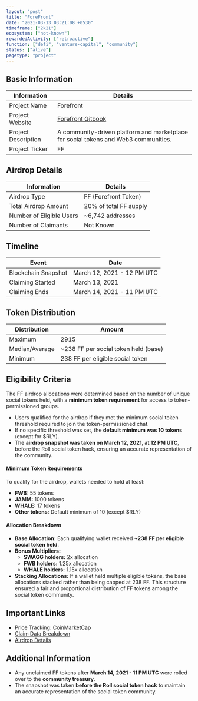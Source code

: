 ```yaml
---
layout: "post"
title: "ForeFront"
date: "2021-03-13 03:21:08 +0530"
timeframe: ["2k21"]
ecosystem: ["not-known"]
rewardedActivity: ["retroactive"]
function: ["defi", "venture-capital", "community"]
status: ["alive"]
pagetype: "project"
---
```


## Basic Information

| Information         | Details                                                                                          |
| ------------------- | ------------------------------------------------------------------------------------------------ |
| Project Name        | Forefront                                                                                        |
| Project Website     | [Forefront Gitbook](https://forefront.gitbook.io/forefront/token-distribution/community-airdrop) |
| Project Description | A community-driven platform and marketplace for social tokens and Web3 communities.              |
| Project Ticker      | FF                                                                                               |

## Airdrop Details

| Information              | Details                |
| ------------------------ | ---------------------- |
| Airdrop Type             | FF (Forefront Token)   |
| Total Airdrop Amount     | 20% of total FF supply |
| Number of Eligible Users | ~6,742 addresses       |
| Number of Claimants      | Not Known              |

## Timeline

| Event               | Date                       |
| ------------------- | -------------------------- |
| Blockchain Snapshot | March 12, 2021 - 12 PM UTC |
| Claiming Started    | March 13, 2021             |
| Claiming Ends       | March 14, 2021 - 11 PM UTC |

## Token Distribution

| Distribution   | Amount                               |
| -------------- | ------------------------------------ |
| Maximum        | 2915                                 |
| Median/Average | ~238 FF per social token held (base) |
| Minimum        | 238 FF per eligible social token     |

## Eligibility Criteria

The FF airdrop allocations were determined based on the number of unique social tokens held, with a **minimum token requirement** for access to token-permissioned groups.

- Users qualified for the airdrop if they met the minimum social token threshold required to join the token-permissioned chat.
- If no specific threshold was set, the **default minimum was 10 tokens** (except for $RLY).
- The **airdrop snapshot was taken on March 12, 2021, at 12 PM UTC**, before the Roll social token hack, ensuring an accurate representation of the community.

#### **Minimum Token Requirements**

To qualify for the airdrop, wallets needed to hold at least:

- **FWB:** 55 tokens
- **JAMM:** 1000 tokens
- **WHALE:** 17 tokens
- **Other tokens:** Default minimum of 10 (except $RLY)

#### **Allocation Breakdown**

- **Base Allocation:** Each qualifying wallet received **~238 FF per eligible social token held**.
- **Bonus Multipliers:**
  - **SWAGG holders:** 2x allocation
  - **FWB holders:** 1.25x allocation
  - **WHALE holders:** 1.15x allocation
- **Stacking Allocations:** If a wallet held multiple eligible tokens, the base allocations stacked rather than being capped at 238 FF.
  This structure ensured a fair and proportional distribution of FF tokens among the social token community.

## Important Links

- Price Tracking: [CoinMarketCap](https://web.archive.org/web/20211101154334/https://coinmarketcap.com/currencies/forefront/)
- [Claim Data Breakdown](https://github.com/ffdao/ffclaim/blob/main/FFClaim.csv)
- [Airdrop Details](https://forefront.gitbook.io/forefront/token-distribution/community-airdrop)

## Additional Information

- Any unclaimed FF tokens after **March 14, 2021 - 11 PM UTC** were rolled over to the **community treasury**.
- The snapshot was taken **before the Roll social token hack** to maintain an accurate representation of the social token community.